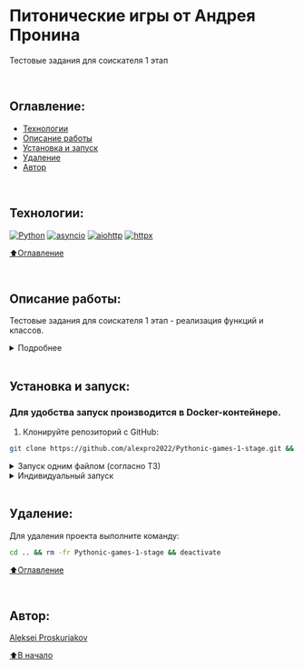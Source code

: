 # Питонические игры от Андрея Пронина
Тестовые задания для соискателя 1 этап

<br>

## Оглавление:
- [Технологии](#технологии)
- [Описание работы](#описание-работы)
- [Установка и запуск](#установка-и-запуск)
- [Удаление](#удаление)
- [Автор](#автор)

<br>

## Технологии:

[![Python](https://img.shields.io/badge/python-3.11-blue?logo=python)](https://www.python.org/)
[![asyncio](https://img.shields.io/badge/-asyncio-464646?logo=python)](https://docs.python.org/3/library/asyncio.html)
[![aiohttp](https://img.shields.io/badge/-aiohttp-464646?logo=aiohttp)](https://docs.aiohttp.org/en/stable/index.html)
[![httpx](https://img.shields.io/badge/-httpx-464646?logo=httpx)](https://www.python-httpx.org/)

[⬆️Оглавление](#оглавление)

<br>

## Описание работы:
Тестовые задания для соискателя 1 этап - реализация функций и классов.
<details><summary>Подробнее</summary>
Все решения нужно поместить в один репозиторий, в нем же подготовить тестовые данные. Для проверки должно быть достаточно запустить один файл.
    <h1></h1>
  A. Функция принимает в качестве аргумента набор ссылок. Ссылки имеют формат ссылок на проекты на гитхабе (например: https://github.com/miguelgrinberg/Flask-SocketIO, https://github.com/miguelgrinberg/Flask-SocketIO.git). Функция должна обработать полученные ссылки и вывести в консоль названия самих гит-проектов. Стоит рассмотреть защиту от ссылок "вне формата".
    <h1></h1>
  B. Реализовать функцию, принимающую два списка и возвращающую словарь (ключ из первого списка, значение из второго), упорядоченный по ключам. Результат вывести в консоль. Длина первого списка не должна быть равна длине второго. Результат вывести в консоль.
    <h1></h1>
  C. Реализовать функцию с помощью методов map и lambda. Функция принимает список элементов (состоящий из строк и цифр), возвращает новый список, с условием - если элемент списка был строкой, в начало строки нужно добавить текст "abc_", в конец строки - "_cba". Если элемент был int - то его значение нужно возвести в квадрат. Результат вывести в консоль.
    <h1></h1>
  D. Реализовать функцию, которая замеряет время на исполнение 100 запросов к адресу: http://httpbin.org/delay/3. Запросы должны выполняться асинхронно. Допускается написание вспомогательных функций и использование сторонних библиотек. Результат замера времени выводит в консоль. Ожидаемое время не должно превышать 10 секунд.
    <h1></h1>
  E. Написать класс, принимающий на вход текст. Один метод класса должен выводить в консоль самое длинное слово в тексте. Второй метод - самое часто встречающееся слово. Третий метод выводит количество спецсимволов в тексте (точки, запятые и так далее). Четвертый метод выводит все палиндромы через запятую.
    <h1></h1>
  F. Написать декоратор к предыдущему классу, который будет выводить в консоль время выполнения каждого метода. Результат выполнения задания должен быть оформлен в виде файла с кодом.
    <h1></h1>

[⬆️Оглавление](#оглавление)
</details>

<br>

## Установка и запуск:
### Для удобства запуск производится в Docker-контейнере.
1. Клонируйте репозиторий с GitHub:
```bash
git clone https://github.com/alexpro2022/Pythonic-games-1-stage.git && cd Pythonic-games-1-stage 
```

<details><summary>Запуск одним файлом (согласно ТЗ)</summary>
    
2. Из корневой директории проекта выполните команду:

```bash
cd group_run && docker build -t image . && docker run image && cd ..
```  
<h1></h1>
</details>

<details><summary>Индивидуальный запуск</summary>

2. Функция принимает в качестве аргумента набор ссылок. Ссылки имеют формат ссылок на проекты на гитхабе (например: https://github.com/miguelgrinberg/Flask-SocketIO, https://github.com/miguelgrinberg/Flask-SocketIO.git). Функция должна обработать полученные ссылки и вывести в консоль названия самих гит-проектов. Стоит рассмотреть защиту от ссылок "вне формата".
```bash
cd individual_run/github_links && docker build -t image . && docker run image && cd ../..
```

3. Реализовать функцию, принимающую два списка и возвращающую словарь (ключ из первого списка, значение из второго), упорядоченный по ключам. Результат вывести в консоль. Длина первого списка не должна быть равна длине второго. Результат вывести в консоль.
```bash
cd individual_run/create_dict && docker build -t image . && docker run image && cd ../..
```

4. Реализовать функцию с помощью методов map и lambda. Функция принимает список элементов (состоящий из строк и цифр), возвращает новый список, с условием - если элемент списка был строкой, в начало строки нужно добавить текст "abc_", в конец строки - "_cba". Если элемент был int - то его значение нужно возвести в квадрат. Результат вывести в консоль.
```bash
cd individual_run/new_list && docker build -t image . && docker run image && cd ../..
```

5. Реализовать функцию, которая замеряет время на исполнение 100 запросов к адресу: http://httpbin.org/delay/3. Запросы должны выполняться асинхронно. Допускается написание вспомогательных функций и использование сторонних библиотек. Результат замера времени выводит в консоль. Ожидаемое время не должно превышать 10 секунд.
```bash
cd individual_run/timer && docker build -t image . && docker run image && cd ../..
```

6. Написать класс, принимающий на вход текст. Один метод класса должен выводить в консоль самое длинное слово в тексте. Второй метод - самое часто встречающееся слово. Третий метод выводит количество спецсимволов в тексте (точки, запятые и так далее). Четвертый метод выводит все палиндромы через запятую. Написать декоратор к предыдущему классу, который будет выводить в консоль время выполнения каждого метода. Результат выполнения задания должен быть оформлен в виде файла с кодом.
```bash
cd individual_run/text_class && docker build -t image . && docker run image && cd ../..
```
<h1></h1>

[⬆️Оглавление](#оглавление)    
</details>

<br>

## Удаление:
Для удаления проекта выполните команду:
```bash
cd .. && rm -fr Pythonic-games-1-stage && deactivate
```
  
[⬆️Оглавление](#оглавление)

<br>

## Автор:
[Aleksei Proskuriakov](https://github.com/alexpro2022)

[⬆️В начало](#Питонические-игры-от-Андрея-Пронина)


